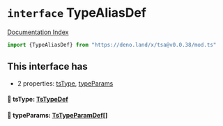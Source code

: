 # `interface` TypeAliasDef

[Documentation Index](../README.md)

```ts
import {TypeAliasDef} from "https://deno.land/x/tsa@v0.0.38/mod.ts"
```

## This interface has

- 2 properties:
[tsType](#-tstype-tstypedef),
[typeParams](#-typeparams-tstypeparamdef)


#### 📄 tsType: [TsTypeDef](../type.TsTypeDef/README.md)



#### 📄 typeParams: [TsTypeParamDef](../interface.TsTypeParamDef/README.md)\[]



